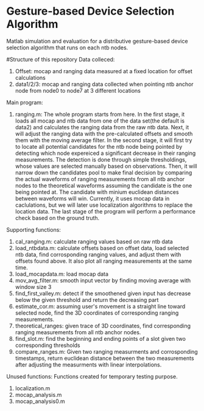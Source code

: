 # Gesture-based Device Selection Algorithm
Matlab simulation and evaluation for a distributive gesture-based device selection algorithm that runs on each ntb nodes.

#Structure of this repository
Data colleced: 
1. Offset: mocap and ranging data measured at a fixed location for offset calculations
2. data1/2/3: mocap and ranging data collected when pointing ntb anchor node from node0 to node7 at 3 different locations

Main program:
1. ranging.m: The whole program starts from here. In the first stage, it loads all mocap and ntb data from one of the data set(the default
is data2) and calculates the ranging data from the raw ntb data. Next, it will adjust the ranging data with the pre-calculated offsets and 
smooth them with the moving average filter. In the second stage, it will first try to locate all potential candidates for the ntb node being 
pointed by detecting which node expereiced a significant decrease in their ranging measurements. The detection is done through simple 
thresholdings, whose values are selected manually based on observations. Then, it will narrow down the candidates pool to make final decision
by comparing the actual waveforms of ranging measurements from all ntb anchor nodes to the theoretical waveforms assuming the candidate is the
one being pointed at. The candidate with minium euclidean distances between waveforms will win. Currently, it uses mocap data in caclulations,
but we will later use localization algorithms to replace the location data. The last stage of the program will perform a performance check based
on the ground truth.

Supporting functions:
1. cal_ranging.m: calculate ranging values based on raw ntb data
2. load_ntbdata.m: calculate offsets based on offset data, load selected ntb data, find corrosponding ranging values, and adjust them with 
offsets found above. It also plot all ranging measurements at the same time.
3. load_mocapdata.m: load mocap data
4. mov_avg_filter.m: smooth input vector by finding moving average with window size 3
5. find_first_valley.m: detect if the smoothened given input has decrease below the given threshold and return the decreasing part
6. estimate_cor.m: assuming user's movement is a straight line toward selected node, find the 3D coordinates of corresponding ranging measurements.
7. theoretical_ranges: given trace of 3D coordinates, find corresponding ranging measurements from all ntb anchor nodes.
8. find_slot.m: find the beginning and ending points of a slot given two corresponding thresholds
9. compare_ranges.m: Given two ranging measurments and corrosponding timestamps, return euclidean distance between the two measurements after 
adjusting the measurments with linear interpolations. 

Unused functions:
Functions created for temporary testing purpose.
1. localization.m
2. mocap_analysis.m
3. mocap_analysis0.m



